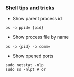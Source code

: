 ### Shell tips and tricks

* Show parent process id
```
ps -o ppid= {pid}
```

* Show process file by name
```
ps -p {pid} -o comm=
```

* Show opened ports
```
sudo netstat -nlp
sudo ss -nlpt # or
```
